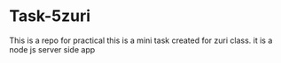 # Task-5zuri
This is a repo for practical
this is a mini task created for zuri class.
it is a node js server side app
